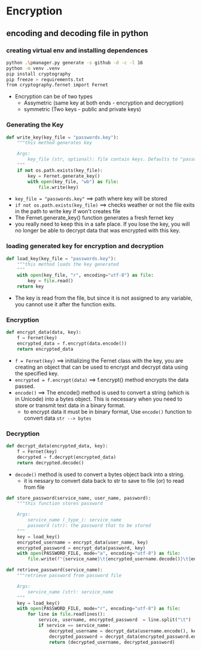 # Encryption

## encoding and decoding file in python

### creating virtual env and installing dependences

```bash
python .\pmanager.py generate -s github -d -c -l 16
python -m venv .venv
pip install cryptography
pip freeze > requirements.txt
from cryptography.fernet import Fernet
```

* Encryption can be of two types
  * Assymetric (same key at both ends - encryption and decryption)
  * symmetric (Two keys - public and private keys)

### Generating the Key

```python
def write_key(key_file = "passwords.key"):
    """this method generates key

    Args:
        key_file (str, optional): file contain keys. Defaults to "passwords.key".
    """
    if not os.path.exists(key_file):
        key = Fernet.generate_key()
        with open(key_file, "wb") as file:
            file.write(key)
```

* `key_file = "passwords.key"` ==> path where key will be stored
* `if not os.path.exists(key_file)` ==> checks weather or not the file exits in the path to write key if won't creates file
* The Fernet.generate_key() function generates a fresh fernet key
* you really need to keep this in a safe place. If you lose the key, you will no longer be able to decrypt data that was encrypted with this key.

### loading generated key for encryption and decryption

```python
def load_key(key_file = "passwords.key"):
    """this method loads the key generated
    """
    with open(key_file, "r", encoding="utf-8") as file:
        key = file.read()
    return key
```

* The key is read from the file, but since it is not assigned to any variable, you cannot use it after the function exits.

###  Encryption

```python
def encrypt_data(data, key):
    f = Fernet(key)
    encrypted_data = f.encrypt(data.encode())
    return encrypted_data
```

* `f = Fernet(key)` ==> initializing the Fernet class with the key, you are creating an object that can be used to encrypt and decrypt data using the specified key.
* `encrypted = f.encrypt(data)`  ==> f.encrypt() method encrypts the data passed.
* `encode()` ==> The encode() method is used to convert a string (which is in Unicode) into a bytes object. This is necessary when you need to store or transmit text data in a binary format.
  * to encrypt data it must be in binary format, Use `encode()` function to convert data `str --> bytes`


### Decryption

```python
def decrypt_data(encrypted_data, key):
    f = Fernet(key)
    decrypted = f.decrypt(encrypted_data)
    return decrypted.decode()
```

* `decode()` method is used to convert a bytes object back into a string.
  * it is nessary to convert data back to str to save to file (or) to read from file

```python
def store_password(service_name, user_name, password):
    """this function stores password

    Args:
        service_name (_type_): service_name
        password (str): the password that to be stored
    """
    key = load_key()
    encrypted_username = encrypt_data(user_name, key)
    encrypted_password = encrypt_data(password, key)
    with open(PASSWORD_FILE, mode="a", encoding="utf-8") as file:
        file.write(f"{service_name}\t{encrypted_username.decode()}\t{encrypted_password.decode()}")

def retrieve_password(service_name):
    """retrieve password from password file

    Args:
        service_name (str): service_name
    """
    key = load_key()
    with open(PASSWORD_FILE, mode="r", encoding="utf-8") as file:
        for line in file.readlines():
            service, username, encrypted_password  = line.split("\t")
            if service == service_name:
                decrypted_username = decrypt_data(username.encode(), key)
                decrypted_password = decrypt_data(encrypted_password.encode() , key)
                return (decrypted_username, decrypted_password)

```

